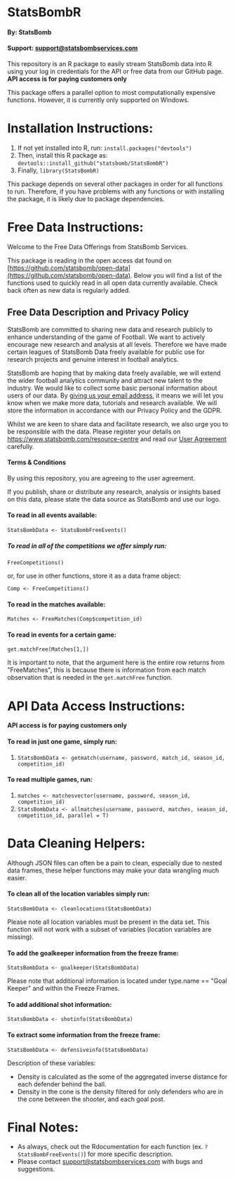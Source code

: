 # StatsBombR

#### By: StatsBomb

#### Support: support@statsbombservices.com

This repository is an R package to easily stream StatsBomb data into R using your log in credentials for the API or free data from our GitHub page. **API access is for paying customers only**

This package offers a parallel option to most computationally expensive functions. However, it is currently only supported on Windows.

# Installation Instructions:

1. If not yet installed into R, run: `install.packages("devtools")`
2. Then, install this R package as: `devtools::install_github("statsbomb/StatsBombR")`
3. Finally, `library(StatsBombR)`

This package depends on several other packages in order for all functions to run. Therefore, if you have problems with any functions or with installing the package, it is likely due to package dependencies.

# Free Data Instructions:

Welcome to the Free Data Offerings from StatsBomb Services. 

This package is reading in the open access dat found on [https://github.com/statsbomb/open-data](https://github.com/statsbomb/open-data). Below you will find a list of the functions used to quickly read in all open data currently available. Check back often as new data is regularly added.

## Free Data Description and Privacy Policy

StatsBomb are committed to sharing new data and research publicly to enhance understanding of the game of Football. We want to actively encourage new research and analysis at all levels. Therefore we have made certain leagues of StatsBomb Data freely available for public use for research projects and genuine interest in football analytics. 

StatsBomb are hoping that by making data freely available, we will extend the wider football analytics community and attract new talent to the industry. We would like to collect some basic personal information about users of our data. By [giving us your email address](https://statsbomb.com/resource-centre/), it means we will let you know when we make more data, tutorials and research available. We will store the information in accordance with our Privacy Policy and the GDPR. 

Whilst we are keen to share data and facilitate research, we also urge you to be responsible with the data. Please register your details on https://www.statsbomb.com/resource-centre and read our [User Agreement](LICENSE.pdf) carefully.


#### Terms & Conditions

By using this repository, you are agreeing to the user agreement.

If you publish, share or distribute any research, analysis or insights based on this data, please state the data source as StatsBomb and use our logo.

#### To read in all events available:

`StatsBombData <- StatsBombFreeEvents()`

##### To read in all of the competitions we offer simply run:

`FreeCompetitions()`

or, for use in other functions, store it as a data frame object:

`Comp <- FreeCompetitions()`

#### To read in the matches available:

`Matches <- FreeMatches(Comp$competition_id)`

#### To read in events for a certain game:

`get.matchFree(Matches[1,])` 

It is important to note, that the argument here is the entire row returns from "FreeMatches", this is because there is information from each match observation that is needed in the `get.matchFree` function.

# API Data Access Instructions:

**API access is for paying customers only**

#### To read in just one game, simply run: 

1. `StatsBombData <- getmatch(username, password, match_id, season_id, competition_id)`

#### To read multiple games, run:

1. `matches <- matchesvector(username, password, season_id, competition_id)`
2. `StatsBombData <- allmatches(username, password, matches, season_id, competition_id, parallel = T)`

# Data Cleaning Helpers:

Although JSON files can often be a pain to clean, especially due to nested data frames, these helper functions may make your data wrangling much easier.

#### To clean all of the location variables simply run:

`StatsBombData <- cleanlocations(StatsBombData)`

Please note all location variables must be present in the data set. This function will not work with a subset of variables (location variables are missing).

#### To add the goalkeeper information from the freeze frame:

`StatsBombData <- goalkeeper(StatsBombData)`

Please note that additional information is located under type.name == "Goal Keeper" and within the Freeze Frames.

#### To add additional shot information:

`StatsBombData <- shotinfo(StatsBombData)`

#### To extract some information from the freeze frame:

`StatsBombData <- defensiveinfo(StatsBombData)`

Description of these variables:

- Density is calculated as the some of the aggregated inverse distance for each defender behind the ball.
- Density in the cone is the density filtered for only defenders who are in the cone between the shooter, and each goal post.

# Final Notes:

- As always, check out the Rdocumentation for each function (ex. `?StatsBombFreeEvents()`) for more specific description.
- Please contact [support@statsbombservices.com](support@statsbombservices.com) with bugs and suggestions.
